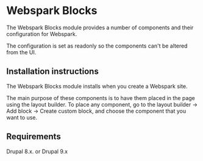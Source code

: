 # Webspark Blocks

The Webspark Blocks module provides a number of components and their configuration for Webspark.

The configuration is set as readonly so the components can't be altered from the UI.

## Installation instructions
The Webspark Blocks module installs when you create a Webspark site.

The main purpose of these components is to have them placed in the page using the layout builder.
To place any component, go to the layout builder -> Add block -> Create custom block,
and choose the component that you want to use.

## Requirements

Drupal 8.x. or Drupal 9.x
